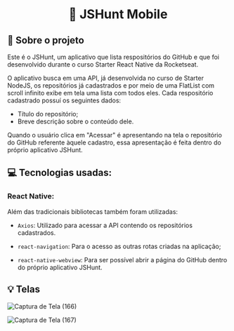 <h1 align="center">
  📱 JSHunt Mobile
</h1>


## :rocket: Sobre o projeto

Este é o JSHunt, um aplicativo que lista respositórios do GitHub e que foi desenvolvido durante o curso Starter React Native da Rocketseat.

O aplicativo busca em uma API, já desenvolvida no curso de Starter NodeJS, os repositórios já cadastrados e por meio de uma FlatList com scroll infinito exibe em tela uma lista com todos eles. Cada respositório cadastrado possuí os seguintes dados:
- Título do repositório;
- Breve descrição sobre o conteúdo dele.

Quando o usuário clica em "Acessar" é apresentando na tela o repositório do GitHub referente àquele cadastro, essa apresentação é feita dentro do próprio aplicativo JSHunt.


## :computer: Tecnologias usadas:

### React Native:

Além das tradicionais bibliotecas também foram utilizadas:
- `Axios`: Utilizado para acessar a API contendo os repositórios cadastrados.

- `react-navigation`: Para o acesso as outras rotas criadas na aplicação;

- `react-native-webview`: Para ser possível abrir a página do GitHub dentro do próprio aplicativo JSHunt.


## :bulb: Telas

![Captura de Tela (166)](https://user-images.githubusercontent.com/23708544/89227784-afe3e880-d5b4-11ea-8cf3-ac3c0bbc759d.png)

![Captura de Tela (167)](https://user-images.githubusercontent.com/23708544/89227787-b1adac00-d5b4-11ea-9e55-91d33db1973c.png)


